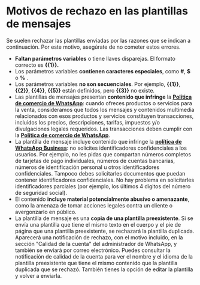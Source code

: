# Motivos de rechazo en las plantillas de mensajes

Se suelen rechazar las plantillas enviadas por las razones que se indican a continuación. Por este motivo, asegúrate de no cometer estos errores.

* **Faltan parámetros variables** o tiene llaves disparejas. El formato correcto es **{{1}}.**
* Los parámetros variables **contienen caracteres especiales**, como **#**, **$** o **%** .
* Los parámetros variables **no son secuenciales**. Por ejemplo, **{{1}}**, **{{2}}**, **{{4}}**, **{{5}}** están definidos, pero **{{3}}** no existe.
* Las plantillas de mensajes presentan **contenido que infringe** la **[Política de comercio de WhatsApp](https://www.whatsapp.com/legal/commerce-policy/)**: cuando ofreces productos o servicios para la venta, consideramos que todos los mensajes y contenidos multimedia relacionados con esos productos y servicios constituyen transacciones, incluidos los precios, descripciones, tarifas, impuestos y/o divulgaciones legales requeridos. Las transacciones deben cumplir con la **[Política de comercio de WhatsApp](https://www.whatsapp.com/legal/commerce-policy/)**.
* La plantilla de mensaje incluye contenido que infringe la **[política de WhatsApp Business](https://www.whatsapp.com/legal/business-policy/)**: no solicites identificadores confidenciales a los usuarios. Por ejemplo, no les pidas que compartan números completos de tarjetas de pago individuales, números de cuentas bancarias, números de identificación personal u otros identificadores confidenciales. Tampoco debes solicitarles documentos que puedan contener identificadores confidenciales. No hay problema en solicitarles identificadores parciales (por ejemplo, los últimos 4 dígitos del número de seguridad social).
* El contenido **incluye material potencialmente abusivo o amenazante**, como la amenaza de tomar acciones legales contra un cliente o avergonzarlo en público.
* La plantilla de mensaje es una **copia de una plantilla preexistente**. Si se envía una plantilla que tiene el mismo texto en el cuerpo y el pie de página que una plantilla preexistente, se rechazará la plantilla duplicada. Aparecerá una notificación de rechazo, con el motivo incluido, en la sección "Calidad de la cuenta" del administrador de WhatsApp, y también se enviará por correo electrónico. Puedes consultar la notificación de calidad de la cuenta para ver el nombre y el idioma de la plantilla preexistente que tiene el mismo contenido que la plantilla duplicada que se rechazó. También tienes la opción de editar la plantilla y volver a enviarla. 